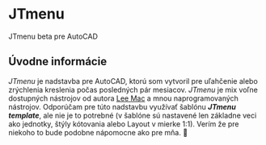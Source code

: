 # JTmenu
JTmenu beta pre AutoCAD

## Úvodne informácie
*JTmenu* je nadstavba pre AutoCAD, ktorú som vytvoril pre uľahčenie alebo zrýchlenia kreslenia počas posledných pár mesiacov. *JTmenu* je mix voľne dostupných nástrojov od autora [Lee Mac](http://www.lee-mac.com) a mnou naprogramovaných nástrojov. Odporúčam pre túto nadstavbu využívať šablónu **_JTmenu template_**, ale nie je to potrebné (v šablóne sú nastavené len základne veci ako jednotky, štýly kótovania alebo Layout v mierke 1:1). Verím že pre niekoho to bude podobne nápomocne ako pre mňa. 🙂
